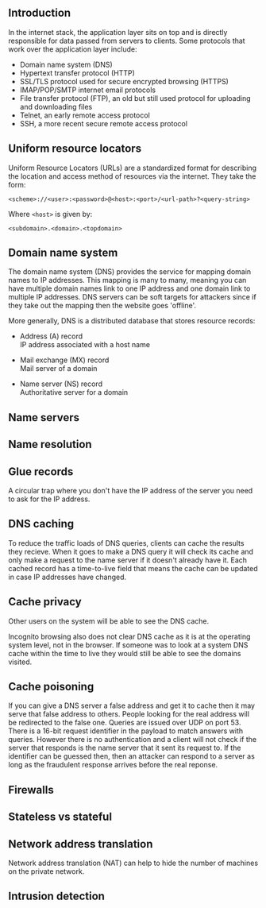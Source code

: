 ## Introduction

In the internet stack, the application layer sits on top and is directly responsible for data passed from servers to clients. Some protocols that work over the application layer include:

- Domain name system (DNS)
- Hypertext transfer protocol (HTTP)
- SSL/TLS protocol used for secure encrypted browsing (HTTPS)
- IMAP/POP/SMTP internet email protocols
- File transfer protocol (FTP), an old but still used protocol for uploading and downloading files
- Telnet, an early remote access protocol
- SSH, a more recent secure remote access protocol

## Uniform resource locators

Uniform Resource Locators (URLs) are a standardized format for describing the location and access method of resources via the internet. They take the form:

```
<scheme>://<user>:<password>@<host>:<port>/<url-path>?<query-string>
```
Where `<host>` is given by:

```
<subdomain>.<domain>.<topdomain>
```

## Domain name system

The domain name system (DNS) provides the service for mapping domain names to IP addresses. This mapping is many to many, meaning you can have multiple domain names link to one IP address and one domain link to multiple IP addresses. DNS servers can be soft targets for attackers since if they take out the mapping then the website goes 'offline'.

More generally, DNS is a distributed database that stores resource records:

- Address (A) record  
  IP address associated with a host name

- Mail exchange (MX) record  
  Mail server of a domain

- Name server (NS) record  
  Authoritative server for a domain

## Name servers

## Name resolution

## Glue records

A circular trap where you don't have the IP address of the server you need to ask for the IP address.

## DNS caching

To reduce the traffic loads of DNS queries, clients can cache the results they recieve. When it goes to make a DNS query it will check its cache and only make a request to the name server if it doesn't already have it. Each cached record has a time-to-live field that means the cache can be updated in case IP addresses have changed.

## Cache privacy

Other users on the system will be able to see the DNS cache.

Incognito browsing also does not clear DNS cache as it is at the operating system level, not in the browser. If someone was to look at a system DNS cache within the time to live they would still be able to see the domains visited.

## Cache poisoning

If you can give a DNS server a false address and get it to cache then it may serve that false address to others. People looking for the real address will be redirected to the false one. Queries are issued over UDP on port 53. There is a 16-bit request identifier in the payload to match answers with queries. However there is no authentication and a client will not check if the server that responds is the name server that it sent its request to. If the identifier can be guessed then, then an attacker can respond to a server as long as the fraudulent response arrives before the real reponse.

## Firewalls

## Stateless vs stateful

## Network address translation

Network address translation (NAT) can help to hide the number of machines on the private network.

## Intrusion detection
